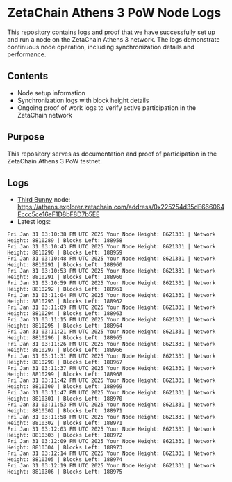 # ZetaChain Athens 3 PoW Node Logs
This repository contains logs and proof that we have successfully set up and run a node on the ZetaChain Athens 3 network. The logs demonstrate continuous node operation, including synchronization details and performance.

## Contents
- Node setup information
- Synchronization logs with block height details
- Ongoing proof of work logs to verify active participation in the ZetaChain network

## Purpose
This repository serves as documentation and proof of participation in the ZetaChain Athens 3 PoW testnet.

## Logs

- [Third Bunny](https://thirdbunny.xyz/) node: https://athens.explorer.zetachain.com/address/0x225254d35dE666064Eccc5ce16eF1D8bF8D7b5EE
- Latest logs:
```
Fri Jan 31 03:10:38 PM UTC 2025 Your Node Height: 8621331 | Network Height: 8810289 | Blocks Left: 188958
Fri Jan 31 03:10:43 PM UTC 2025 Your Node Height: 8621331 | Network Height: 8810290 | Blocks Left: 188959
Fri Jan 31 03:10:48 PM UTC 2025 Your Node Height: 8621331 | Network Height: 8810291 | Blocks Left: 188960
Fri Jan 31 03:10:53 PM UTC 2025 Your Node Height: 8621331 | Network Height: 8810291 | Blocks Left: 188960
Fri Jan 31 03:10:59 PM UTC 2025 Your Node Height: 8621331 | Network Height: 8810292 | Blocks Left: 188961
Fri Jan 31 03:11:04 PM UTC 2025 Your Node Height: 8621331 | Network Height: 8810293 | Blocks Left: 188962
Fri Jan 31 03:11:09 PM UTC 2025 Your Node Height: 8621331 | Network Height: 8810294 | Blocks Left: 188963
Fri Jan 31 03:11:15 PM UTC 2025 Your Node Height: 8621331 | Network Height: 8810295 | Blocks Left: 188964
Fri Jan 31 03:11:21 PM UTC 2025 Your Node Height: 8621331 | Network Height: 8810296 | Blocks Left: 188965
Fri Jan 31 03:11:26 PM UTC 2025 Your Node Height: 8621331 | Network Height: 8810297 | Blocks Left: 188966
Fri Jan 31 03:11:31 PM UTC 2025 Your Node Height: 8621331 | Network Height: 8810298 | Blocks Left: 188967
Fri Jan 31 03:11:37 PM UTC 2025 Your Node Height: 8621331 | Network Height: 8810299 | Blocks Left: 188968
Fri Jan 31 03:11:42 PM UTC 2025 Your Node Height: 8621331 | Network Height: 8810300 | Blocks Left: 188969
Fri Jan 31 03:11:47 PM UTC 2025 Your Node Height: 8621331 | Network Height: 8810301 | Blocks Left: 188970
Fri Jan 31 03:11:53 PM UTC 2025 Your Node Height: 8621331 | Network Height: 8810302 | Blocks Left: 188971
Fri Jan 31 03:11:58 PM UTC 2025 Your Node Height: 8621331 | Network Height: 8810302 | Blocks Left: 188971
Fri Jan 31 03:12:03 PM UTC 2025 Your Node Height: 8621331 | Network Height: 8810303 | Blocks Left: 188972
Fri Jan 31 03:12:09 PM UTC 2025 Your Node Height: 8621331 | Network Height: 8810304 | Blocks Left: 188973
Fri Jan 31 03:12:14 PM UTC 2025 Your Node Height: 8621331 | Network Height: 8810305 | Blocks Left: 188974
Fri Jan 31 03:12:19 PM UTC 2025 Your Node Height: 8621331 | Network Height: 8810306 | Blocks Left: 188975
```
